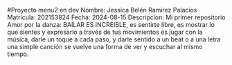 #Proyecto menu2
en dev
Nombre:       Jessica Belén Ramirez Palacios
Matrícula:    202153824
Fecha:        2024-08-15
Descripcion:  Mi primer repositorio
Amor por la danza:
BAILAR ES INCREIBLE, es sentirte libre, es mostrar lo que sientes y expresarlo a través de tus movimientos
es jugar con la música, darle un toque a cada paso, y darle sentido a un beat o a una letra
una simple canción se vuelve una forma de ver y escuchar al mismo tiempo.
